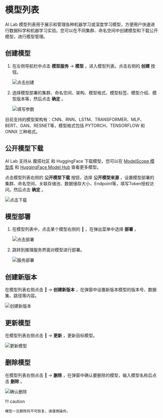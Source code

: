 # 模型列表

AI Lab 模型列表用于展示和管理各种机器学习或深度学习模型，方便用户快速进行数据科学和机器学习实验。您可以在不同集群、命名空间中创建模型和下载公开模型，进行模型管理。

## 创建模型

1. 在左侧导航栏中点击 **模型服务** -> **模型** ，进入模型列表。点击右侧的 **创建** 按钮。

    ![点击创建](../../images/modelcreate01.png)

1. 选择模型部署的集群、命名空间、架构、模型格式、模型标签、模型介绍、模型版本等，然后点击 **确定** 。

    ![填写参数](../../images/modelcreate02.png)

目前支持的模型架构有：CNN、RNN、LSTM、TRANSFORMER、MLP、BERT、GAN、RESNET等，模型格式包括 PYTORCH、TENSORFLOW 和 ONNX 三种格式。

## 公开模型下载

AI Lab 支持从 魔搭社区 和 HuggingFace 下载模型，您可以在 [ModelScope 模型库](https://www.modelscope.cn/models) 和 [HuggingFace Model Hub](https://huggingface.co/models) 查看更多模型。

点击模型列表右侧的 **公开模型下载** 按钮，选择 **公开模型来源** ，设置模型部署的集群、命名空间、关联存储池、数据储存大小、Endpoint等，填写Token授权访问。然后点击 **确定** 。

![点击下载](../../images/modeldownload01.png)

## 模型部署

1. 在模型列表中，点击某个模型右侧的 **┇** ，在弹出菜单中选择 **部署** 。

    ![点击部署](../../images/model-use01.png)

1. 跳转到推理服务界面对模型进行部署。
 
    ![服务部署](../../images/model-use02.png)

## 创建新版本

在模型列表右侧点击 **┇** -> **创建新版本** ，在弹窗中设置新版本模型的版本号、数据集、路径等内容。

![创建新版本](../../images/model-new.png)
    
## 更新模型

在模型列表右侧点击 **┇** -> **更新** ，更新目标模型。

![更新模型](../../images/model-update.png)

## 删除模型

在模型列表右侧点击 **┇** -> **删除** ，在弹窗中确认要删除的模型，输入模型名称后点击 **删除** 。

![确认删除](../../images/model-delete.png)

!!! caution

    模型一旦删除将不可恢复，请谨慎操作。
